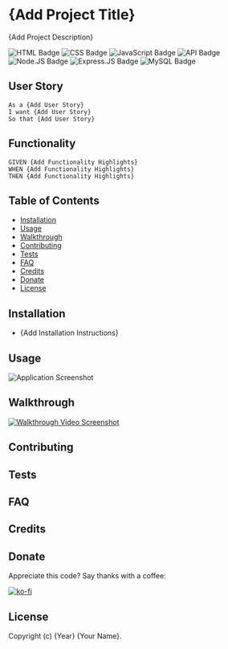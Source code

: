 # {Add Project Title}
{Add Project Description}

![HTML Badge](https://img.shields.io/badge/-HTML-323795) ![CSS Badge](https://img.shields.io/badge/-CSS-01A990) ![JavaScript Badge](https://img.shields.io/badge/-JavaScript-539436) ![API Badge](https://img.shields.io/badge/-API-F58021) ![Node.JS Badge](https://img.shields.io/badge/-Node.JS-CF1848) ![Express.JS Badge](https://img.shields.io/badge/-Express.JS-750460) ![MySQL Badge](https://img.shields.io/badge/-MySQL-61489C)  


## User Story
```
As a {Add User Story}
I want {Add User Story}
So that {Add User Story}
```


## Functionality
```
GIVEN {Add Functionality Highlights}
WHEN {Add Functionality Highlights}
THEN {Add Functionality Highlights}
```


## Table of Contents
* [Installation](#installation)
* [Usage](#usage)
* [Walkthrough](#walkthrough)
* [Contributing](#contributing)
* [Tests](#tests)
* [FAQ](#faq)
* [Credits](#credits)
* [Donate](#donate)
* [License](#license)


## Installation
* {Add Installation Instructions}  


## Usage
![Application Screenshot](http://placehold.it/952x600)



## Walkthrough
[![Walkthrough Video Screenshot](http://placehold.it/952x600)]()


## Contributing



## Tests



## FAQ



## Credits



## Donate
Appreciate this code? Say thanks with a coffee:

[![ko-fi](https://www.ko-fi.com/img/githubbutton_sm.svg)](https://ko-fi.com/W7W21YVJJ)


## License
Copyright (c) {Year} {Your Name}.